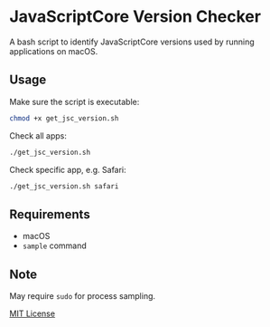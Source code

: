 # JavaScriptCore Version Checker

A bash script to identify JavaScriptCore versions used by running applications on macOS.

## Usage

Make sure the script is executable:
```bash
chmod +x get_jsc_version.sh
```

Check all apps:
```bash
./get_jsc_version.sh
```

Check specific app, e.g. Safari:
```bash
./get_jsc_version.sh safari
```

## Requirements

- macOS
- `sample` command

## Note

May require `sudo` for process sampling.

[MIT License](LICENSE)
```
